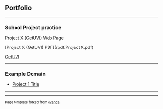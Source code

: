 ## Portfolio

---

### School Project practice

[Project X (GetUVI) Web Page](/sample_page)

[Project X (GetUVI) PDF](/pdf/Project X.pdf)

   [GetUVI](https://www.github.com/andysong-dsat/GetUVI/)

---

### Example Domain

- [Project 1 Title](http://example.com/)

---




---
<p style="font-size:11px">Page template forked from <a href="https://github.com/evanca/quick-portfolio">evanca</a></p>
<!-- Remove above link if you don't want to attibute -->
